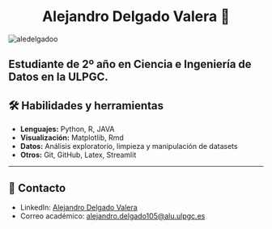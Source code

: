 <h1 align="center">Alejandro Delgado Valera 👾</h1>

<p align="left"> <img src="https://komarev.com/ghpvc/?username=aledelgadoo&label=Profile%20views&color=0e75b6&style=flat" alt="aledelgadoo" /> </p>

Estudiante de **2º año en Ciencia e Ingeniería de Datos** en la **ULPGC**. 
---

## 🛠 Habilidades y herramientas
- **Lenguajes:** Python, R, JAVA
- **Visualización:** Matplotlib, Rmd
- **Datos:** Análisis exploratorio, limpieza y manipulación de datasets  
- **Otros:** Git, GitHub, Latex, Streamlit

---

## 🔗 Contacto
- LinkedIn: [Alejandro Delgado Valera](www.linkedin.com/in/alejandro-delgado-valera-522613335)  
- Correo académico: alejandro.delgado105@alu.ulpgc.es  

